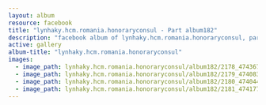 ```yaml
---
layout: album
resource: facebook
title: "lynhaky.hcm.romania.honoraryconsul - Part album182"
description: "facebook album of lynhaky.hcm.romania.honoraryconsul, part album182."
active: gallery
album-title: "lynhaky.hcm.romania.honoraryconsul"
images:
  - image_path: lynhaky.hcm.romania.honoraryconsul/album182/2178_474367797_1149529439864348_7821294459923021132_n.jpg
  - image_path: lynhaky.hcm.romania.honoraryconsul/album182/2179_474083858_1149529466531012_483111568411981503_n.jpg
  - image_path: lynhaky.hcm.romania.honoraryconsul/album182/2180_474044022_1149529449864347_2780349634626057855_n.jpg
  - image_path: lynhaky.hcm.romania.honoraryconsul/album182/2181_474177977_1149529419864350_5808364607987778091_n.jpg
---
```

